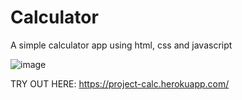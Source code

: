 # Calculator
A simple calculator app using html, css and javascript

![image](https://user-images.githubusercontent.com/35863811/131896460-b5311a70-65d0-4b14-a3f2-1986648c3be6.png)

TRY OUT HERE: https://project-calc.herokuapp.com/

